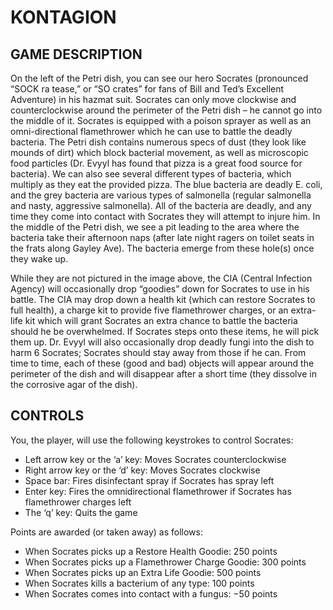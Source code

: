 # KONTAGION
## GAME DESCRIPTION

On the left of the Petri dish, you can see our hero Socrates (pronounced “SOCK ra tease,”
or “SO crates” for fans of Bill and Ted’s Excellent Adventure) in his hazmat suit. Socrates
can only move clockwise and counterclockwise around the perimeter of the Petri dish –
he cannot go into the middle of it. Socrates is equipped with a poison sprayer as well as
an omni-directional flamethrower which he can use to battle the deadly bacteria. The
Petri dish contains numerous specs of dust (they look like mounds of dirt) which block
bacterial movement, as well as microscopic food particles (Dr. Evyyl has found that pizza
is a great food source for bacteria). We can also see several different types of bacteria,
which multiply as they eat the provided pizza. The blue bacteria are deadly E. coli, and
the grey bacteria are various types of salmonella (regular salmonella and nasty,
aggressive salmonella). All of the bacteria are deadly, and any time they come into
contact with Socrates they will attempt to injure him. In the middle of the Petri dish, we
see a pit leading to the area where the bacteria take their afternoon naps (after late night
ragers on toilet seats in the frats along Gayley Ave). The bacteria emerge from these
hole(s) once they wake up.

While they are not pictured in the image above, the CIA (Central Infection Agency) will
occasionally drop “goodies” down for Socrates to use in his battle. The CIA may drop
down a health kit (which can restore Socrates to full health), a charge kit to provide five
flamethrower charges, or an extra-life kit which will grant Socrates an extra chance to
battle the bacteria should he be overwhelmed. If Socrates steps onto these items, he will
pick them up. Dr. Evyyl will also occasionally drop deadly fungi into the dish to harm
6
Socrates; Socrates should stay away from those if he can. From time to time, each of
these (good and bad) objects will appear around the perimeter of the dish and will
disappear after a short time (they dissolve in the corrosive agar of the dish).

## CONTROLS
You, the player, will use the following keystrokes to control Socrates:
- Left arrow key or the ‘a’ key: Moves Socrates counterclockwise
- Right arrow key or the ‘d’ key: Moves Socrates clockwise
- Space bar: Fires disinfectant spray if Socrates has spray left
- Enter key: Fires the omnidirectional flamethrower if Socrates has flamethrower
charges left
- The ‘q’ key: Quits the game


Points are awarded (or taken away) as follows:
- When Socrates picks up a Restore Health Goodie: 250 points
- When Socrates picks up a Flamethrower Charge Goodie: 300 points
- When Socrates picks up an Extra Life Goodie: 500 points
- When Socrates kills a bacterium of any type: 100 points
- When Socrates comes into contact with a fungus: −50 points
